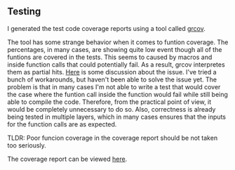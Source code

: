 ## Testing

I generated the test code coverage reports using a tool called 
[grcov](https://github.com/mozilla/grcov). 

The tool has some strange behavior when it comes to funtion coverage. The percentages, in many cases, are showing 
quite low event though all of the funtions are covered in the tests. This seems to caused by macros and
inside function calls that could potentially fail. As a result, grcov interpretes them as partial hits. 
[Here](https://github.com/mozilla/grcov/issues/476) 
is some discussion about the issue. I've tried a bunch of workarounds, but haven't been able to solve the issue 
yet. The problem is that in many cases I'm not able to write a test that would cover the case where the funtion call 
inside the function would fail while still being able to compile the code. Therefore, from the practical point 
of view, it would be completely unnecessary to do so. Also, correctness is already being tested in multiple 
layers, which in many cases ensures that the inputs for the function calls are as expected.

TLDR: Poor funcion coverage in the coverage report should be not taken too seriously.

The coverage report can be viewed 
[here](https://htmlpreview.github.io/?https://github.com/thiom/tiralab/blob/main/rs-regex/coverage/index.html).
